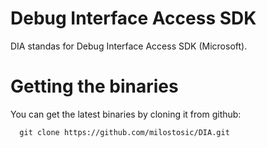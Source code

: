 Debug Interface Access SDK
======

DIA standas for Debug Interface Access SDK (Microsoft).

Getting the binaries
======

You can get the latest binaries by cloning it from github:

      git clone https://github.com/milostosic/DIA.git 

